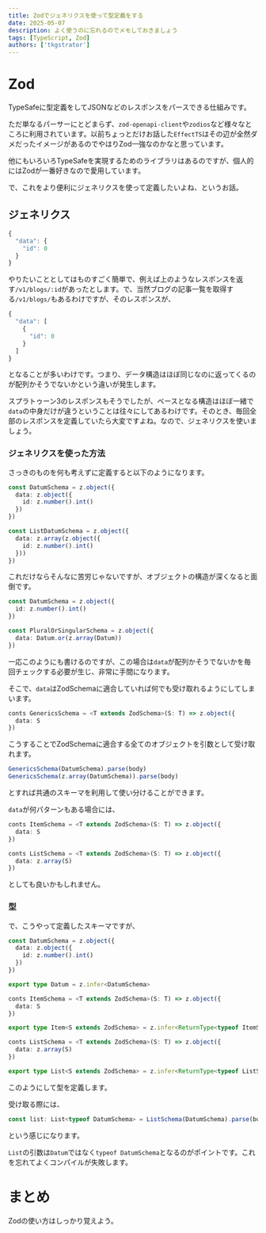 ```yaml
---
title: Zodでジェネリクスを使って型定義をする
date: 2025-05-07
description: よく使うのに忘れるのでメモしておきましょう
tags: [TypeScript, Zod]
authors: ['tkgstrator']
---
```


# Zod

TypeSafeに型定義をしてJSONなどのレスポンスをパースできる仕組みです。

ただ単なるパーサーにとどまらず、`zod-openapi-client`や`zodios`など様々なところに利用されています。以前ちょっとだけお話した`EffectTS`はその辺が全然ダメだったイメージがあるのでやはりZod一強なのかなと思っています。

他にもいろいろTypeSafeを実現するためのライブラリはあるのですが、個人的にはZodが一番好きなので愛用しています。

で、これをより便利にジェネリクスを使って定義したいよね、というお話。

## ジェネリクス

```ts
{
  "data": {
    "id": 0
  }
}
```

やりたいこととしてはものすごく簡単で、例えば上のようなレスポンスを返す`/v1/blogs/:id`があったとします。で、当然ブログの記事一覧を取得する`/v1/blogs/`もあるわけですが、そのレスポンスが、

```ts
{
  "data": [
    {
      "id": 0
    }
  ]
}
```

となることが多いわけです。つまり、データ構造はほぼ同じなのに返ってくるのが配列かそうでないかという違いが発生します。

スプラトゥーン3のレスポンスもそうでしたが、ベースとなる構造はほぼ一緒で`data`の中身だけが違うということは往々にしてあるわけです。そのとき、毎回全部のレスポンスを定義していたら大変ですよね。なので、ジェネリクスを使いましょう。

### ジェネリクスを使った方法

さっきのものを何も考えずに定義すると以下のようになります。

```ts
const DatumSchema = z.object({
  data: z.object({
    id: z.number().int()
  })
})

const ListDatumSchema = z.object({
  data: z.array(z.object({
    id: z.number().int()
  }))
})
```

これだけならそんなに苦労じゃないですが、オブジェクトの構造が深くなると面倒です。

```ts
const DatumSchema = z.object({
  id: z.number().int()
})

const PluralOrSingularSchema = z.object({
  data: Datum.or(z.array(Datum))
})
```

一応このようにも書けるのですが、この場合は`data`が配列かそうでないかを毎回チェックする必要が生じ、非常に手間になります。

そこで、`data`はZodSchemaに適合していれば何でも受け取れるようにしてしまいます。

```ts
conts GenericsSchema = <T extends ZodSchema>(S: T) => z.object({
  data: S
})
```

こうすることでZodSchemaに適合する全てのオブジェクトを引数として受け取れます。

```ts
GenericsSchema(DatumSchema).parse(body)
GenericsSchema(z.array(DatumSchema)).parse(body)
```

とすれば共通のスキーマを利用して使い分けることができます。

`data`が何パターンもある場合には、

```ts
conts ItemSchema = <T extends ZodSchema>(S: T) => z.object({
  data: S
})

conts ListSchema = <T extends ZodSchema>(S: T) => z.object({
  data: z.array(S)
})
```

としても良いかもしれません。

### 型

で、こうやって定義したスキーマですが、


```ts
const DatumSchema = z.object({
  data: z.object({
    id: z.number().int()
  })
})

export type Datum = z.infer<DatumSchema>

conts ItemSchema = <T extends ZodSchema>(S: T) => z.object({
  data: S
})

export type Item<S extends ZodSchema> = z.infer<ReturnType<typeof ItemSchema<S>>>

conts ListSchema = <T extends ZodSchema>(S: T) => z.object({
  data: z.array(S)
})

export type List<S extends ZodSchema> = z.infer<ReturnType<typeof ListSchema<S>>
```

このようにして型を定義します。

受け取る際には、

```ts
const list: List<typeof DatumSchema> = ListSchema(DatumSchema).parse(body)
```

という感じになります。

`List`の引数は`Datum`ではなく`typeof DatumSchema`となるのがポイントです。これを忘れてよくコンパイルが失敗します。

# まとめ

Zodの使い方はしっかり覚えよう。
